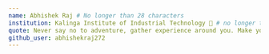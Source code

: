 ```yaml
---
name: Abhishek Raj # No longer than 28 characters
institution: Kalinga Institute of Industrial Technology 🚩 # no longer than 58 characters
quote: Never say no to adventure, gather experience around you. Make your life full of experience # no longer than 100 characters, avoid using quotes(") to guarantee the format remains the same.
github_user: abhishekraj272
---
```

